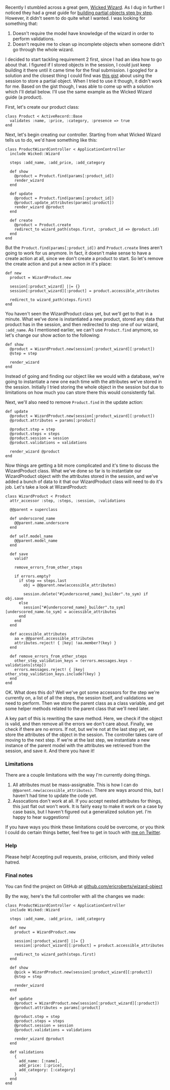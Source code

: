Recently I stumbled across a great gem, [Wicked Wizard](https://github.com/schneems/wicked). As I dug in further I noticed they had a great guide for [building partial objects step by step](https://github.com/schneems/wicked/wiki/Building-Partial-Objects-Step-by-Step). However, it didn't seem to do quite what I wanted. I was looking for something that:

1. <span>Doesn't require the model have knowledge of the wizard in order to perform validations.</span>
2. <span>Doesn't require me to clean up incomplete objects when someone didn't go through the whole wizard.</span>

I decided to start tackling requirement 2 first, since I had an idea how to go about that. I figured if I stored objects in the session, I could just keep building it there until it came time for the final submission. I googled for a solution and the closest thing I could find was [this gist](https://gist.github.com/kizzx2/4722784) about using the session to store a partial object. When I tried to use it though, it didn't work for me. Based on the gist though, I was able to come up with a solution which I'll detail below. I'll use the same example as the Wicked Wizard guide (a product).

First, let's create our product class:

    class Product < ActiveRecord::Base
      validates :name, :price, :category, :presence => true
    end

Next, let's begin creating our controller. Starting from what Wicked Wizard tells us to do, we'd have something like this:

    class ProductWizardController < ApplicationController
      include Wicked::Wizard

      steps :add_name, :add_price, :add_category

      def show
        @product = Product.find(params[:product_id])
        render_wizard
      end

      def update
        @product = Product.find(params[:product_id])
        @product.update_attributes(params[:product])
        render_wizard @product
      end

      def create
        @product = Product.create
        redirect_to wizard_path(steps.first, :product_id => @product.id)
      end
    end

But the `Product.find(params[:product_id])` and `Product.create` lines aren't going to work for us anymore. In fact, it doesn't make sense to have a create action at all, since we don't create a product to start. So let's remove the create action and put a new action in it's place:

    def new
      product = WizardProduct.new

      session[:product_wizard] ||= {}
      session[:product_wizard][:product] = product.accessible_attributes

      redirect_to wizard_path(steps.first)
    end

You haven't seen the WizardProduct class yet, but we'll get to that in a minute. What we've done is instantiated a new product, stored any data that product has in the session, and then redirected to step one of our wizard, `:add_name`. As I mentioned earlier, we can't use `Product.find` anymore, so let's change our show action to the following:

    def show
      @product = WizardProduct.new(session[:product_wizard][:product])
      @step = step

      render_wizard
    end

Instead of going and finding our object like we would with a database, we're going to instantiate a new one each time with the attributes we've stored in the session. Initially I tried storing the whole object in the session but due to limitations on how much you can store there this would consistently fail.

Next, we'll also need to remove `Product.find` in the update action:

    def update
      @product = WizardProduct.new(session[:product_wizard][:product])
      @product.attributes = params[:product]

      @product.step = step
      @product.steps = steps
      @product.session = session
      @product.validations = validations

      render_wizard @product
    end

Now things are getting a bit more complicated and it's time to discuss the WizardProduct class. What we've done so far is to instantiate our WizardProduct object with the attributes stored in the session, and we've added a bunch of data to it that our WizardProduct class will need to do it's job. Let's take a look at WizardProduct:

    class WizardProduct < Product
      attr_accessor :step, :steps, :session, :validations
      
      @@parent = superclass
      
      def underscored_name
        @@parent.name.underscore
      end
      
      def self.model_name
        @@parent.model_name
      end
      
      def save
        valid?
        
        remove_errors_from_other_steps
        
        if errors.empty?
          if step == steps.last
            obj = @@parent.new(accessible_attributes)
            
            session.delete("#{underscored_name}_builder".to_sym) if obj.save
          else
            session["#{underscored_name}_builder".to_sym][underscored_name.to_sym] = accessible_attributes
          end
        end
      end
      
      def accessible_attributes
        aa = @@parent.accessible_attributes
        attributes.reject! { |key| !aa.member?(key) }
      end
      
      def remove_errors_from_other_steps
        other_step_validation_keys = (errors.messages.keys - validations[step])
        errors.messages.reject! { |key| other_step_validation_keys.include?(key) }
      end
    end

OK. What does this do? Well we've got some accessors for the step we're currently on, a list of all the steps, the session itself, and validations we need to perform. Then we store the parent class as a class variable, and get some helper methods related to the parent class that we'll need later.

A key part of this is rewriting the save method. Here, we check if the object is valid, and then remove all the errors we don't care about. Finally, we check if there are no errors. If not, but we're not at the last step yet, we store the attributes of the object in the session. The controller takes care of moving to the next step. If we're at the last step, we instantiate a new instance of the parent model with the attributes we retrieved from the session, and save it. And there you have it! 

### Limitations

There are a couple limitations with the way I'm currently doing things.

1. <span>All attributes must be mass-assignable. This is how I can do `@@parent.new(accessible_attributes)`. There are ways around this, but I haven't had time to update the code yet.</span>
2. <span>Assocations don't work at all. If you accept nested attributes for things, this just flat out won't work. It is fairly easy to make it work on a case by case basis, but I haven't figured out a generalized solution yet. I'm happy to hear suggestions!</span>

If you have ways you think these limitations could be overcome, or you think I could do certain things better, feel free to get in touch with [me on Twitter](http://twitter.com/eroberts).

### Help

Please help! Accepting pull requests, praise, criticism, and thinly veiled hatred.

### Final notes
You can find the project on GitHub at [github.com/ericroberts/wizard-object](https://github.com/ericroberts/wizard-object)

By the way, here's the full controller with all the changes we made:

    class ProductWizardController < ApplicationController
      include Wicked::Wizard

      steps :add_name, :add_price, :add_category

      def new
        product = WizardProduct.new

        session[:product_wizard] ||= {}
        session[:product_wizard][:product] = product.accessible_attributes

        redirect_to wizard_path(steps.first)
      end

      def show
        @pick = WizardProduct.new(session[:product_wizard][:product])
        @step = step

        render_wizard
      end

      def update
        @product = WizardProduct.new(session[:product_wizard][:product])
        @product.attributes = params[:product]

        @product.step = step
        @product.steps = steps
        @product.session = session
        @product.validations = validations

        render_wizard @product
      end

      def validations
        {
          add_name: [:name],
          add_price: [:price],
          add_category: [:category]
        }
      end
    end
